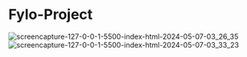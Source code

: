 # Fylo-Project
![screencapture-127-0-0-1-5500-index-html-2024-05-07-03_26_35](https://github.com/elsayednegm13/Fylo-Project/assets/85335551/42f07961-08a8-48be-8014-953dca5c02af)
![screencapture-127-0-0-1-5500-index-html-2024-05-07-03_33_23](https://github.com/elsayednegm13/Fylo-Project/assets/85335551/72b6577b-d023-4e07-957f-e6ef3026dfcc)

